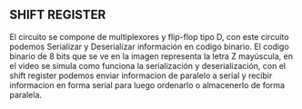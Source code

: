 ## **SHIFT REGISTER**  

El circuito se compone de multiplexores y flip-flop tipo D, con este circuito podemos Serializar y Deserializar información en codigo binario. El codigo binario de 8 bits que se ve en la imagen representa la letra Z mayúscula, en el video se simula como funciona la serialización y deserialización, con el shift register podemos enviar informacion de paralelo a serial y recibir informacion en forma serial para luego ordenarlo o almacenerlo de forma paralela. 
